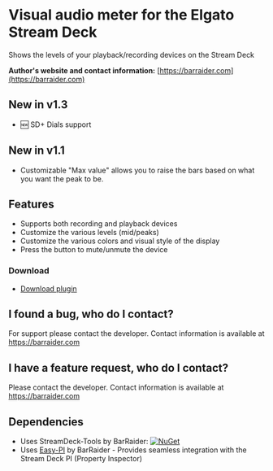 # Visual audio meter for the Elgato Stream Deck
 
Shows the levels of your playback/recording devices on the Stream Deck

**Author's website and contact information:** [https://barraider.com](https://barraider.com)

## New in v1.3
- 🆕  SD+ Dials support

## New in v1.1
- Customizable "Max value" allows you to raise the bars based on what you want the peak to be.

## Features

- Supports both recording and playback devices
- Customize the various levels (mid/peaks)
- Customize the various colors and visual style of the display
- Press the button to mute/unmute the device

### Download

* [Download plugin](https://github.com/BarRaider/streamdeck-audiometer/releases/)

## I found a bug, who do I contact?
For support please contact the developer. Contact information is available at https://barraider.com

## I have a feature request, who do I contact?
Please contact the developer. Contact information is available at https://barraider.com

## Dependencies
* Uses StreamDeck-Tools by BarRaider: [![NuGet](https://img.shields.io/nuget/v/streamdeck-tools.svg?style=flat)](https://www.nuget.org/packages/streamdeck-tools)
* Uses [Easy-PI](https://github.com/BarRaider/streamdeck-easypi) by BarRaider - Provides seamless integration with the Stream Deck PI (Property Inspector) 


